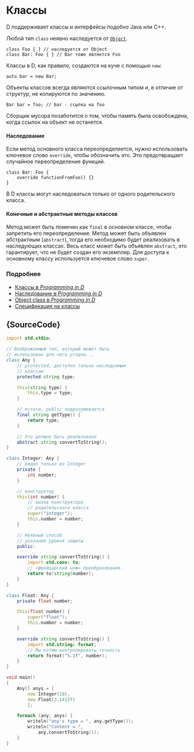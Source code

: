 # Классы

D поддерживает классы и интерфейсы подобно Java или C++.

Любой тип `class` неявно наследуется от [`Object`](https://dlang.org/phobos/object.html).

    class Foo { } // наследуется от Object
    class Bar: Foo { } // Bar тоже является Foo

Классы в D, как правило, создаются на куче с помощью `new`:

    auto bar = new Bar;

Объекты классов всегда являются ссылочным типом и, в отличие от структур, не
копируются по значению.

    Bar bar = foo; // bar - ссылка на foo

Сборщик мусора позаботится о том, чтобы память была освобождена, когда ссылок на
объект не останется.

#### Наследование

Если метод основного класса переопределяется, нужно использовать ключевое
слово `override`, чтобы обозначить это. Это предотвращает случайное
переопределение функций.

    class Bar: Foo {
        override functionFromFoo() {}
    }

В D классы могут наследоваться только от одного родительского класса.

#### Конечные и абстрактные методы классов

Метод может быть помечен как `final` в основном классе, чтобы запретить его переопределение. Метод может быть объявлен абстрактным (`abstract`), тогда его необходимо будет реализовать в наследующих классах. Весь класс может быть объявлен
`abstract`, это гарантирует, что не будет создан его экземпляр. Для доступа
к основному классу используется ключевое слово `super`.

### Подробнее

- [Классы в _Programming in D_](http://ddili.org/ders/d.en/class.html)
- [Наследование в _Programming in D_](http://ddili.org/ders/d.en/inheritance.html)
- [Object class в _Programming in D_](http://ddili.org/ders/d.en/object.html)
- [Спецификация на классы](https://dlang.org/spec/class.html)

## {SourceCode}

```d
import std.stdio;

// Воображаемый тип, который может быть
// использован для чего угодно...
class Any {
    // protected, доступно только наследуемым
    // классам
    protected string type;

    this(string type) {
        this.type = type;
    }

    // кстати, public подразумевается
    final string getType() {
        return type;
    }

    // Это должно быть реализовано
    abstract string convertToString();
}

class Integer: Any {
    // видно только из Integer
    private {
        int number;
    }

    // конструктор
    this(int number) {
        // вызов конструктора 
        // родительского класса
        super("integer");
        this.number = number;
    }

    // Неявный способ
    // указания уровня защиты
    public:

    override string convertToString() {
        import std.conv: to;
        // «Швейцарский нож» преобразования.
        return to!string(number);
    }
}

class Float: Any {
    private float number;

    this(float number) {
        super("float");
        this.number = number;
    }

    override string convertToString() {
        import std.string: format;
        // Мы хотим контролировать точность
        return format("%.1f", number);
    }
}

void main()
{
    Any[] anys = [
        new Integer(10),
        new Float(3.1415f)
        ];

    foreach (any; anys) {
        writeln("any's type = ", any.getType());
        writeln("Content = ",
            any.convertToString());
    }
}
```
